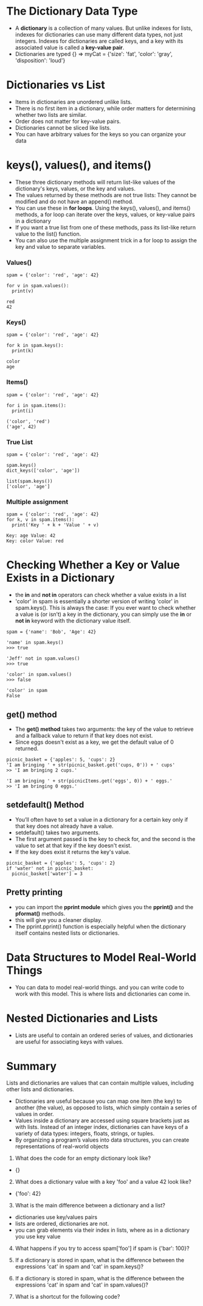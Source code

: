 # The Dictionary Data Type
- A **dictionary** is a collection of many values. But unlike indexes for lists, indexes for dictionaries can use many different data types, not just integers. Indexes for dictionaries are called keys, and a key with its associated value is called a **key-value pair**.
- Dictionaries are typed {} => myCat = {'size': 'fat', 'color': 'gray', 'disposition': 'loud'}

# Dictionaries vs List
- Items in dictionaries are unordered unlike lists.
- There is no first item in a dictionary, while order matters for determining whether two lists are similar.
- Order does not matter for key-value pairs.
- Dictionaries cannot be sliced like lists.
- You can have arbitrary values for the keys so you can organize your data

# keys(), values(), and items()
- These three dictionary methods will return list-like values of the dictionary's keys, values, or the key and values.
- The values returned by these methods are not true lists: They cannot be modified and do not have an append() method.
- You can use these in **for loops**. Using the keys(), values(), and items() methods, a for loop can iterate over the keys, values, or key-value pairs in a dictionary
- If you want a true list from one of these methods, pass its list-like return value to the list() function.
- You can also use the multiple assignment trick in a for loop to assign the key and value to separate variables.

### Values()
```
spam = {'color': 'red', 'age': 42}

for v in spam.values():
  print(v)

red
42
```

### Keys()
```
spam = {'color': 'red', 'age': 42}

for k in spam.keys():
  print(k)

color
age

```

### Items()
```
spam = {'color': 'red', 'age': 42}

for i in spam.items():
  print(i)

('color', 'red')
('age', 42)

```

### True List
```
spam = {'color': 'red', 'age': 42}

spam.keys()
dict_keys(['color', 'age'])

list(spam.keys())
['color', 'age']

```

### Multiple assignment
```
spam = {'color': 'red', 'age': 42}
for k, v in spam.items():
  print('Key ' + k + 'Value ' + v)

Key: age Value: 42
Key: color Value: red

```

# Checking Whether a Key or Value Exists in a Dictionary
- the **in** and **not in** operators can check whether a value exists in a list
- 'color' in spam is essentially a shorter version of writing 'color' in spam.keys(). This is always the case: If you ever want to check whether a value is (or isn’t) a key in the dictionary, you can simply use the **in** or **not in** keyword with the dictionary value itself.
```
spam = {'name': 'Bob', 'Age': 42}

'name' in spam.keys()
>>> true

'Jeff' not in spam.values()
>>> true

'color' in spam.values()
>>> false

'color' in spam
False

```

## get() method
- The **get() method** takes two arguments: the key of the value to retrieve and a fallback value to return if that key does not exist.
- Since eggs doesn't exist as a key, we get the default value of 0 returned.
```
picnic_basket = {'apples': 5, 'cups': 2}
'I am bringing ' + str(picnic_basket.get('cups, 0')) + ' cups'
>> 'I am bringing 2 cups.'

'I am bringing ' + str(picnicItems.get('eggs', 0)) + ' eggs.'
>> 'I am bringing 0 eggs.'
```

## setdefault() Method
- You’ll often have to set a value in a dictionary for a certain key only if that key does not already have a value.
- setdefault() takes two arguments.
- The first argument passed is the key to check for, and the second is the value to set at that key if the key doesn't exist.
- If the key does exist it returns the key's value.
```
picnic_basket = {'apples': 5, 'cups': 2}
if 'water' not in picnic_basket:
  picnic_basket['water'] = 3
```

## Pretty printing
- you can import the **pprint module** which gives you the **pprint()** and the **pformat()** methods.
- this will give you a cleaner display.
- The pprint.pprint() function is especially helpful when the dictionary itself contains nested lists or dictionaries.

# Data Structures to Model Real-World Things
- You can data to model real-world things. and you can write code to work with this model. This is where lists and dictionaries can come in.

# Nested Dictionaries and Lists
-  Lists are useful to contain an ordered series of values, and dictionaries are useful for associating keys with values.


# Summary
Lists and dictionaries are values that can contain multiple values, including other lists and dictionaries.
- Dictionaries are useful because you can map one item (the key) to another (the value), as opposed to lists, which simply contain a series
of values in order.
- Values inside a dictionary are accessed using square brackets just as with lists. Instead of an integer index, dictionaries can have keys of a variety of data types: integers, floats, strings, or tuples.
- By organizing a program’s values into data structures, you can create representations of real-world objects

1. What does the code for an empty dictionary look like?
- {}

2. What does a dictionary value with a key 'foo' and a value 42 look like?
- {'foo': 42}

3. What is the main difference between a dictionary and a list?
- dictionaries use key/values pairs
- lists are ordered, dictionaries are not.
- you can grab elements via their index in lists, where as in a dictionary you use key value

4. What happens if you try to access spam['foo'] if spam is {'bar': 100}?

5. If a dictionary is stored in spam, what is the difference between the expressions 'cat' in spam and 'cat' in spam.keys()?

6. If a dictionary is stored in spam, what is the difference between the expressions 'cat' in spam and 'cat' in spam.values()?

7. What is a shortcut for the following code?
